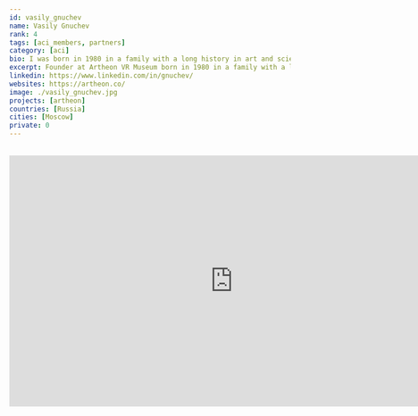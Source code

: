 ```yaml
---
id: vasily_gnuchev
name: Vasily Gnuchev
rank: 4
tags: [aci_members, partners]
category: [aci]
bio: I was born in 1980 in a family with a long history in art and science - music composers, painters, sculptors, scientists and architects are known in our family scince XVIIIth century. They came to Russian Empire from Italy, Germany, Switzerland. These were people inspired and devoted to their passion - architect Alberto Kavos, painters Zinaida Serebriakova and Alexander Benua, sculptor Yevgeny Lansere, scientist Vladimir Engelhard - are probably some of most famous among my ancestors. Enchanted by the beauty of art and always curious about science, I graduated from Moscow Architectural Institute and started my own architectural practice in 2003. Intrigued by the computer graphics possibilities, I always created imaginary worlds in CAD as an illustration for my clients. Since in 2010th I started to work more with IT and worked on smaller startup projects for online collaboration and project management. But the dream to build a museum was always there. And when I learned about VR and Unreal Engine 4 - I realised what I should do. There is a possibility to bring Fine Art and History to every home, every school class, to the most distant regions, now deprivated of cultural life, unable to participate in the global exchange of ideas and learn about history of art, experience it’s beauty. With Artheon VR Museum we can remove all borders, unite people in this global virtual Art space, allow collaboration and discussion between diffrent geography, even between different time and space. Join us in building it!
excerpt: Founder at Artheon VR Museum born in 1980 in a family with a long history in art and science.
linkedin: https://www.linkedin.com/in/gnuchev/
websites: https://artheon.co/
image: ./vasily_gnuchev.jpg
projects: [artheon]
countries: [Russia]
cities: [Moscow]
private: 0
---
```


<BR>

<iframe src="https://player.vimeo.com/video/412681304" width="800" height="450" frameborder="0" allow="autoplay; fullscreen" allowfullscreen></iframe>

<BR>
